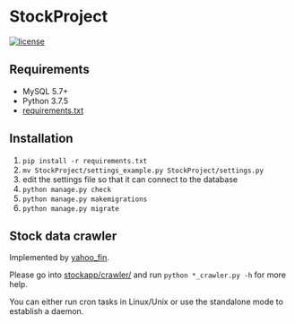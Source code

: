 # StockProject


[![license](https://img.shields.io/badge/license-MIT-blue.svg)](https://github.com/Bluefissure/StockProject/blob/master/LICENSE)


## Requirements

- MySQL 5.7+
- Python 3.7.5
- [requirements.txt](https://github.com/Bluefissure/StockProject/blob/master/requirements.txt)

## Installation

1. `pip install -r requirements.txt`
1. `mv StockProject/settings_example.py StockProject/settings.py`
1. edit the settings file so that it can connect to the database
1. `python manage.py check`
1. `python manage.py makemigrations`
1. `python manage.py migrate`

## Stock data crawler

Implemented by [yahoo_fin](https://github.com/atreadw1492/yahoo_fin).

Please go into [stockapp/crawler/](https://github.com/Bluefissure/StockProject/tree/master/stockapp/crawler) and
 run `python *_crawler.py -h` for more help.

You can either run cron tasks in Linux/Unix or use the standalone mode to establish a daemon.
